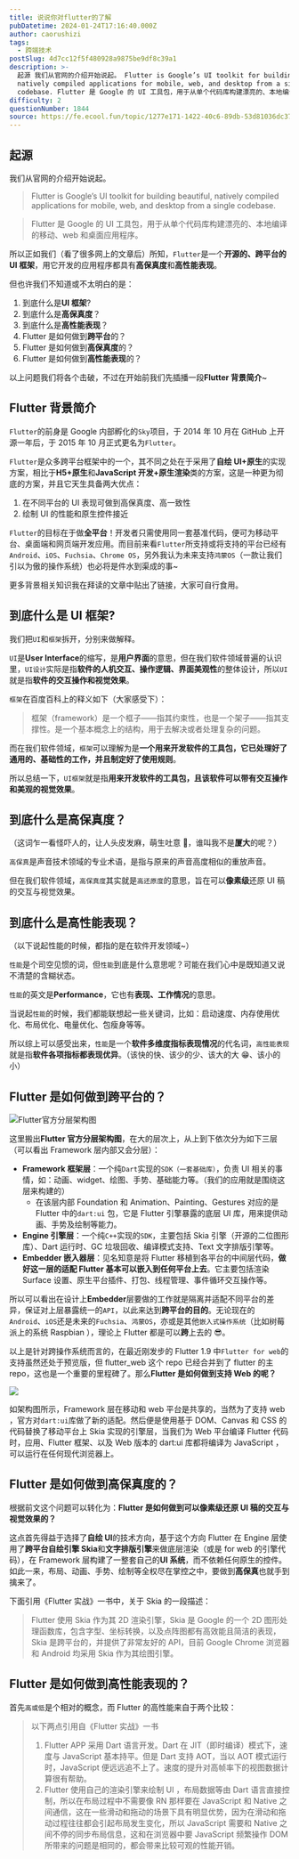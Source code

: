 ```yaml
---
title: 说说你对flutter的了解
pubDatetime: 2024-01-24T17:16:40.000Z
author: caorushizi
tags:
  - 跨端技术
postSlug: 4d7cc12f5f480928a9875be9df8c39a1
description: >-
  起源 我们从官网的介绍开始说起。 Flutter is Google’s UI toolkit for building beautiful,
  natively compiled applications for mobile, web, and desktop from a single
  codebase. Flutter 是 Google 的 UI 工具包，用于从单个代码库构建漂亮的、本地编译
difficulty: 2
questionNumber: 1844
source: https://fe.ecool.fun/topic/1277e171-1422-40c6-89db-53d81036dc37
---
```


## 起源

我们从官网的介绍开始说起。

> Flutter is Google’s UI toolkit for building beautiful, natively compiled applications for mobile, web, and desktop from a single codebase.

> Flutter 是 Google 的 UI 工具包，用于从单个代码库构建漂亮的、本地编译的移动、web 和桌面应用程序。

所以正如我们（看了很多网上的文章后）所知，`Flutter`是一个**开源的、跨平台的 UI 框架**，用它开发的应用程序都具有**高保真度**和**高性能表现**。

但也许我们不知道或不太明白的是：

1. 到底什么是**UI 框架**?
2. 到底什么是**高保真度**？
3. 到底什么是**高性能表现**？
4. Flutter 是如何做到**跨平台**的？
5. Flutter 是如何做到**高保真度**的？
6. Flutter 是如何做到**高性能表现**的？

以上问题我们将各个击破，不过在开始前我们先插播一段**Flutter 背景简介**\~

## Flutter 背景简介

`Flutter`的前身是 Google 内部孵化的`Sky`项目，于 2014 年 10 月在 GitHub 上开源一年后，于 2015 年 10 月正式更名为`Flutter`。

`Flutter`是众多跨平台框架中的一个，其不同之处在于采用了**自绘 UI+原生**的实现方案，相比于**H5+原生**和**JavaScript 开发+原生渲染**类的方案，这是一种更为彻底的方案，并且它天生具备两大优点：

1. 在不同平台的 UI 表现可做到高保真度、高一致性
2. 绘制 UI 的性能和原生控件接近

`Flutter`的目标在于做**全平台**！开发者只需使用同一套基准代码，便可为移动平台、桌面端和网页端开发应用。而目前来看`Flutter`所支持或将支持的平台已经有 `Android`、`iOS`、`Fuchsia`、`Chrome OS`，另外我认为未来支持`鸿蒙OS`（一款让我们引以为傲的操作系统）也必将是件水到渠成的事\~

更多背景相关知识我在拜读的文章中贴出了链接，大家可自行食用。

## 到底什么是 UI 框架?

我们把`UI`和`框架`拆开，分别来做解释。

`UI`是**User Interface**的缩写，是**用户界面**的意思，但在我们软件领域普遍的认识里，`UI设计`实际是指**软件的人机交互、操作逻辑、界面美观性**的整体设计，所以`UI`就是指**软件的交互操作和视觉效果**。

`框架`在百度百科上的释义如下（大家感受下）：

> 框架（framework）是一个框子——指其约束性，也是一个架子——指其支撑性。是一个基本概念上的结构，用于去解决或者处理复杂的问题。

而在我们软件领域，`框架`可以理解为是**一个用来开发软件的工具包，它已处理好了通用的、基础性的工作，并且制定好了使用规则**。

所以总结一下，`UI框架`就是指**用来开发软件的工具包，且该软件可以带有交互操作和美观的视觉效果**。

## 到底什么是高保真度？

（这词乍一看怪吓人的，让人头皮发麻，萌生吐意 🤮，谁叫我不是**厦大**的呢？）

`高保真`是声音技术领域的专业术语，是指与原来的声音高度相似的重放声音。

但在我们软件领域，`高保真度`其实就是`高还原度`的意思，旨在可以**像素级**还原 UI 稿的交互与视觉效果。

## 到底什么是高性能表现？

（以下说起性能的时候，都指的是在软件开发领域\~）

`性能`是个司空见惯的词，但`性能`到底是什么意思呢？可能在我们心中是既知道又说不清楚的含糊状态。

`性能`的英文是**Performance**，它也有**表现、工作情况**的意思。

当说起`性能`的时候，我们都能联想起一些关键词，比如：启动速度、内存使用优化、布局优化、电量优化、包瘦身等等。

所以综上可以感受出来，`性能`是一个**软件多维度指标表现情况**的代名词，`高性能表现`就是指**软件各项指标都表现优异**。（该快的快、该少的少、该大的大 😁、该小的小）

## Flutter 是如何做到跨平台的？

![Flutter官方分层架构图](https://static.ecool.fun//article/45dfef40-11c8-4050-9ce6-44fed129de37.jpeg)

这里搬出**Flutter 官方分层架构图**，在大的层次上，从上到下依次分为如下三层（可以看出 Framework 层内部又会分层）：

- **Framework 框架层**：一个纯`Dart`实现的`SDK（一套基础库）`，负责 UI 相关的事情，如：动画、widget、绘图、手势、基础能力等。（我们的应用就是围绕这层来构建的）
  - 在该层内部 Foundation 和 Animation、Painting、Gestures 对应的是 Flutter 中的`dart:ui` 包，它是 Flutter 引擎暴露的底层 UI 库，用来提供动画、手势及绘制等能力。
- **Engine 引擎层**：一个纯`C++`实现的`SDK`，主要包括 Skia 引擎（开源的二位图形库）、Dart 运行时、GC 垃圾回收、编译模式支持、Text 文字排版引擎等。
- **Embedder 嵌入器层**：见名知意是将 Flutter 移植到各平台的中间层代码，**做好这一层的适配 Flutter 基本可以嵌入到任何平台上去**。它主要包括渲染 Surface 设置、原生平台插件、打包、线程管理、事件循环交互操作等。

所以可以看出在设计上**Embedder**层要做的工作就是隔离并适配不同平台的差异，保证对上层暴露统一的`API`，以此来达到**跨平台的目的**。无论现在的`Android`、`iOS`还是未来的`Fuchsia`、`鸿蒙OS`，亦或是其他`嵌入式操作系统`（比如树莓派上的系统 Raspbian ），理论上 Flutter 都是可以**跨**上去的 😎。

以上是针对跨操作系统而言的，在最近刚发步的 Flutter 1.9 中`Flutter for web`的支持虽然还处于预览版，但 flutter_web 这个 repo 已经合并到了 flutter 的主 repo，这也是一个重要的里程碑了。那么**Flutter 是如何做到支持 Web 的呢？**

![](https://static.ecool.fun//article/7ad173f3-f647-472b-ba42-07e3eaa617ba.jpeg)

如架构图所示，Framework 层在移动和 web 平台是共享的，当然为了支持 web ，官方对`dart:ui`库做了新的适配。然后便是使用基于 DOM、Canvas 和 CSS 的代码替换了移动平台上 Skia 实现的引擎层，当我们为 Web 平台编译 Flutter 代码时，应用、Flutter 框架、以及 Web 版本的 dart:ui 库都将编译为 JavaScript ，可以运行在任何现代浏览器上。

## Flutter 是如何做到高保真度的？

根据前文这个问题可以转化为：**Flutter 是如何做到可以像素级还原 UI 稿的交互与视觉效果的？**

这点首先得益于选择了**自绘 UI**的技术方向，基于这个方向 Flutter 在 Engine 层使用了**跨平台自绘引擎 Skia**和**文字排版引擎**来做底层渲染（或是 for web 的引擎代码），在 Framework 层构建了一整套自己的**UI 系统**，而不依赖任何原生的控件。如此一来，布局、动画、手势、绘制等全权尽在掌控之中，要做到**高保真**也就手到擒来了。

下面引用《Flutter 实战》一书中，关于 Skia 的一段描述：

> Flutter 使用 Skia 作为其 2D 渲染引擎，Skia 是 Google 的一个 2D 图形处理函数库，包含字型、坐标转换，以及点阵图都有高效能且简洁的表现，Skia 是跨平台的，并提供了非常友好的 API，目前 Google Chrome 浏览器和 Android 均采用 Skia 作为其绘图引擎。

## Flutter 是如何做到高性能表现的？

首先`高或低`是个相对的概念，而 Flutter 的高性能来自于两个比较：

> 以下两点引用自《Flutter 实战》一书
>
> 1. Flutter APP 采用 Dart 语言开发。Dart 在 JIT（即时编译）模式下，速度与 JavaScript 基本持平。但是 Dart 支持 AOT，当以 AOT 模式运行时，JavaScript 便远远追不上了。速度的提升对高帧率下的视图数据计算很有帮助。
> 2. Flutter 使用自己的渲染引擎来绘制 UI ，布局数据等由 Dart 语言直接控制，所以在布局过程中不需要像 RN 那样要在 JavaScript 和 Native 之间通信，这在一些滑动和拖动的场景下具有明显优势，因为在滑动和拖动过程往往都会引起布局发生变化，所以 JavaScript 需要和 Native 之间不停的同步布局信息，这和在浏览器中要 JavaScript 频繁操作 DOM 所带来的问题是相同的，都会带来比较可观的性能开销。
